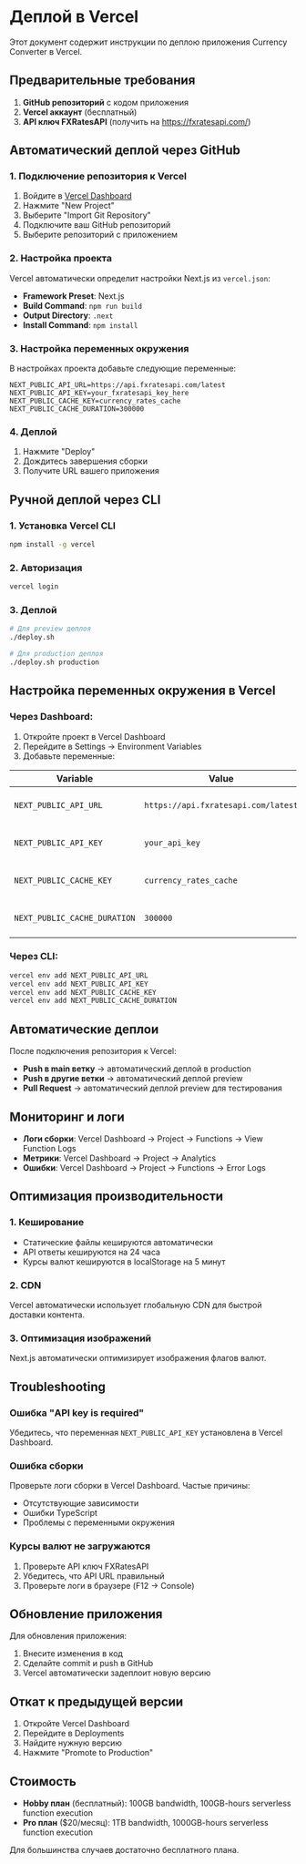 # Деплой в Vercel

Этот документ содержит инструкции по деплою приложения Currency Converter в Vercel.

## Предварительные требования

1. **GitHub репозиторий** с кодом приложения
2. **Vercel аккаунт** (бесплатный)
3. **API ключ FXRatesAPI** (получить на https://fxratesapi.com/)

## Автоматический деплой через GitHub

### 1. Подключение репозитория к Vercel

1. Войдите в [Vercel Dashboard](https://vercel.com/dashboard)
2. Нажмите "New Project"
3. Выберите "Import Git Repository"
4. Подключите ваш GitHub репозиторий
5. Выберите репозиторий с приложением

### 2. Настройка проекта

Vercel автоматически определит настройки Next.js из `vercel.json`:

- **Framework Preset**: Next.js
- **Build Command**: `npm run build`
- **Output Directory**: `.next`
- **Install Command**: `npm install`

### 3. Настройка переменных окружения

В настройках проекта добавьте следующие переменные:

```
NEXT_PUBLIC_API_URL=https://api.fxratesapi.com/latest
NEXT_PUBLIC_API_KEY=your_fxratesapi_key_here
NEXT_PUBLIC_CACHE_KEY=currency_rates_cache
NEXT_PUBLIC_CACHE_DURATION=300000
```

### 4. Деплой

1. Нажмите "Deploy"
2. Дождитесь завершения сборки
3. Получите URL вашего приложения

## Ручной деплой через CLI

### 1. Установка Vercel CLI

```bash
npm install -g vercel
```

### 2. Авторизация

```bash
vercel login
```

### 3. Деплой

```bash
# Для preview деплоя
./deploy.sh

# Для production деплоя
./deploy.sh production
```

## Настройка переменных окружения в Vercel

### Через Dashboard:

1. Откройте проект в Vercel Dashboard
2. Перейдите в Settings → Environment Variables
3. Добавьте переменные:

| Variable | Value | Environment |
|----------|-------|-------------|
| `NEXT_PUBLIC_API_URL` | `https://api.fxratesapi.com/latest` | Production, Preview, Development |
| `NEXT_PUBLIC_API_KEY` | `your_api_key` | Production, Preview, Development |
| `NEXT_PUBLIC_CACHE_KEY` | `currency_rates_cache` | Production, Preview, Development |
| `NEXT_PUBLIC_CACHE_DURATION` | `300000` | Production, Preview, Development |

### Через CLI:

```bash
vercel env add NEXT_PUBLIC_API_URL
vercel env add NEXT_PUBLIC_API_KEY
vercel env add NEXT_PUBLIC_CACHE_KEY
vercel env add NEXT_PUBLIC_CACHE_DURATION
```

## Автоматические деплои

После подключения репозитория к Vercel:

- **Push в main ветку** → автоматический деплой в production
- **Push в другие ветки** → автоматический деплой preview
- **Pull Request** → автоматический деплой preview для тестирования

## Мониторинг и логи

- **Логи сборки**: Vercel Dashboard → Project → Functions → View Function Logs
- **Метрики**: Vercel Dashboard → Project → Analytics
- **Ошибки**: Vercel Dashboard → Project → Functions → Error Logs

## Оптимизация производительности

### 1. Кеширование

- Статические файлы кешируются автоматически
- API ответы кешируются на 24 часа
- Курсы валют кешируются в localStorage на 5 минут

### 2. CDN

Vercel автоматически использует глобальную CDN для быстрой доставки контента.

### 3. Оптимизация изображений

Next.js автоматически оптимизирует изображения флагов валют.

## Troubleshooting

### Ошибка "API key is required"

Убедитесь, что переменная `NEXT_PUBLIC_API_KEY` установлена в Vercel Dashboard.

### Ошибка сборки

Проверьте логи сборки в Vercel Dashboard. Частые причины:
- Отсутствующие зависимости
- Ошибки TypeScript
- Проблемы с переменными окружения

### Курсы валют не загружаются

1. Проверьте API ключ FXRatesAPI
2. Убедитесь, что API URL правильный
3. Проверьте логи в браузере (F12 → Console)

## Обновление приложения

Для обновления приложения:

1. Внесите изменения в код
2. Сделайте commit и push в GitHub
3. Vercel автоматически задеплоит новую версию

## Откат к предыдущей версии

1. Откройте Vercel Dashboard
2. Перейдите в Deployments
3. Найдите нужную версию
4. Нажмите "Promote to Production"

## Стоимость

- **Hobby план** (бесплатный): 100GB bandwidth, 100GB-hours serverless function execution
- **Pro план** ($20/месяц): 1TB bandwidth, 1000GB-hours serverless function execution

Для большинства случаев достаточно бесплатного плана.
